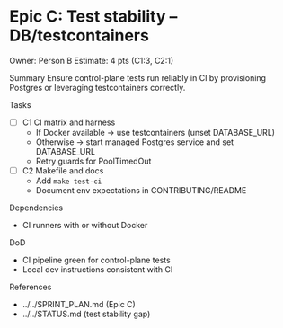 # Epic C: Test stability – DB/testcontainers
Owner: Person B
Estimate: 4 pts (C1:3, C2:1)

Summary
Ensure control-plane tests run reliably in CI by provisioning Postgres or leveraging testcontainers correctly.

Tasks
- [ ] C1 CI matrix and harness
  - If Docker available → use testcontainers (unset DATABASE_URL)
  - Otherwise → start managed Postgres service and set DATABASE_URL
  - Retry guards for PoolTimedOut
- [ ] C2 Makefile and docs
  - Add `make test-ci`
  - Document env expectations in CONTRIBUTING/README

Dependencies
- CI runners with or without Docker

DoD
- CI pipeline green for control-plane tests
- Local dev instructions consistent with CI

References
- ../../SPRINT_PLAN.md (Epic C)
- ../../STATUS.md (test stability gap)

